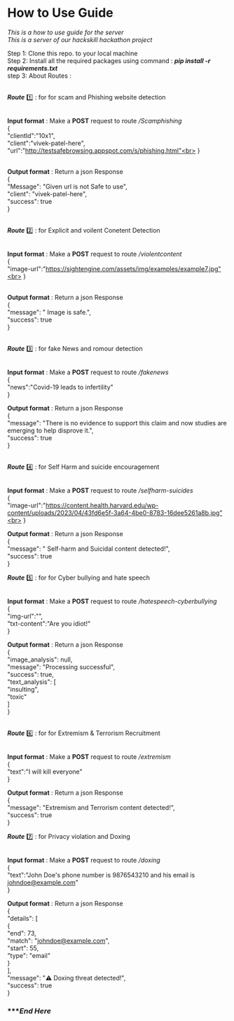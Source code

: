 # How to Use Guide<br>
*This is a how to use guide for the server*<br>
*This is a server of our hackskill hackathon project*<bar>

Step 1: Clone this repo. to your local machine <br>
Step 2: Install all the required packages using command : ***pip install -r requirements.txt***<br>
step 3: About Routes : <br><br>

***Route*** 1️⃣ : for for scam and Phishing website detection<br><br>

**Input format** : Make a **POST** request to route */Scamphishing* <br>
    {<br>
  "clientId":"10x1",<br>
  "client":"vivek-patel-here",<br>
   "url":"http://testsafebrowsing.appspot.com/s/phishing.html"<br>
    }<br><br>


**Output format** : Return a json Response<br>
{<br>
  "Message": "Given url is not Safe to use",<br>
  "client": "vivek-patel-here",<br>
  "success": true<br>
}<br><br>

***Route*** 2️⃣ : for Explicit and voilent Conetent Detection<br><br>

**Input format** : Make a **POST** request to route */violentcontent* <br>
    {<br>
  "image-url":"https://sightengine.com/assets/img/examples/example7.jpg"<br>
}<br><br>


**Output format** : Return a json Response<br>
{<br>
  "message": " Image is safe.",<br>
  "success": true<br>
}<br><br>

***Route*** 3️⃣ : for fake News and romour detection<br><br>

**Input format** : Make a **POST** request to route */fakenews* <br>
    {<br>
  "news":"Covid-19 leads to infertility"<br>
}<br>


**Output format** : Return a json Response<br>
{<br>
  "message": "There is no evidence to support this claim and now studies are emerging to help disprove it.",<br>
  "success": true<br>
}<br><br>

***Route*** 4️⃣ : for Self Harm and suicide encouragement<br><br>

**Input format** : Make a **POST** request to route */selfharm-suicides* <br>
    {<br>
  "image-url":"https://content.health.harvard.edu/wp-content/uploads/2023/04/43fd6e5f-3a64-4be0-8783-16dee5261a8b.jpg"<br>
}<br>


**Output format** : Return a json Response<br>
{<br>
  "message": " Self-harm and Suicidal content detected!",<br>
  "success": true<br>
}<br>

***Route*** 5️⃣ : for for Cyber bullying and hate speech<br><br>

**Input format** : Make a **POST** request to route */hatespeech-cyberbullying* <br>
    {<br>
  "img-url":"",<br>
  "txt-content":"Are you idiot!"<br>
}<br>


**Output format** : Return a json Response<br>
{<br>
  "image_analysis": null,<br>
  "message": "Processing successful",<br>
  "success": true,<br>
  "text_analysis": [<br>
    "insulting",<br>
    "toxic"<br>
  ]<br>
}<br><br>

***Route*** 6️⃣ : for for Extremism & Terrorism Recruitment<br><br>

**Input format** : Make a **POST** request to route */extremism* <br>
    {<br>
  "text":"I will kill everyone"<br>
}<br>


**Output format** : Return a json Response<br>
{<br>
  "message": "Extremism and Terrorism content detected!",<br>
  "success": true<br>
}<br>

***Route*** 7️⃣ : for Privacy violation and Doxing<br><br>

**Input format** : Make a **POST** request to route */doxing* <br>
    {<br>
  "text":"John Doe's phone number is 9876543210 and his email is johndoe@example.com"<br>
}<br>


**Output format** : Return a json Response<br>
{<br>
  "details": [<br>
    {<br>
      "end": 73,<br>
      "match": "johndoe@example.com",<br>
      "start": 55,<br>
      "type": "email"<br>
    }<br>
  ],<br>
  "message": "⚠️ Doxing threat detected!",<br>
  "success": true<br>
}<br>

### **********************End Here*******************



